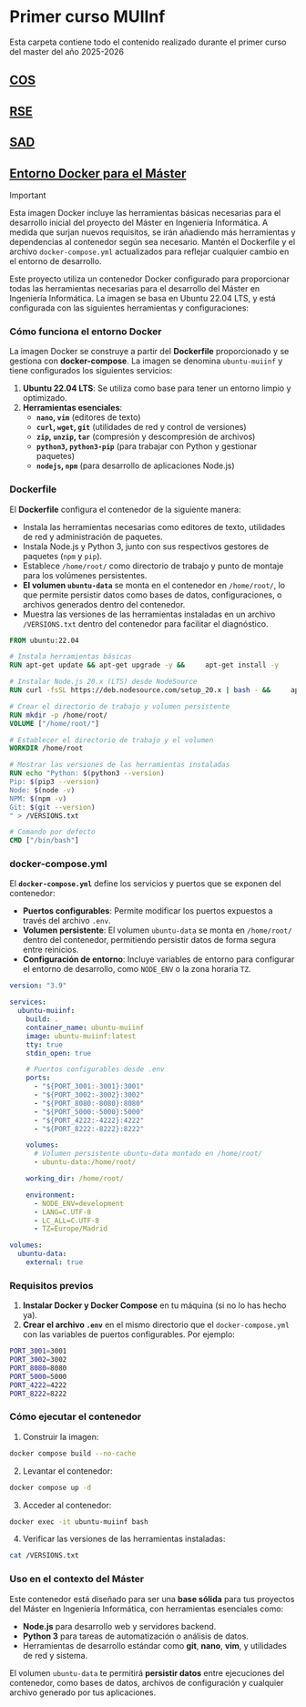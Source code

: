 # Primer curso MUIInf
Esta carpeta contiene todo el contenido realizado durante el primer curso del master del año 2025-2026

## [COS](./COS)

## [RSE](./RSE)

## [SAD](./SAD)

## [Entorno Docker para el Máster](./docker)

> [!IMPORTANT]
> Esta imagen Docker incluye las herramientas básicas necesarias para el desarrollo inicial del proyecto del Máster en Ingeniería Informática. A medida que surjan nuevos requisitos, se irán añadiendo más herramientas y dependencias al contenedor según sea necesario. Mantén el Dockerfile y el archivo `docker-compose.yml` actualizados para reflejar cualquier cambio en el entorno de desarrollo.

Este proyecto utiliza un contenedor Docker configurado para proporcionar todas las herramientas necesarias para el desarrollo del Máster en Ingeniería Informática. La imagen se basa en Ubuntu 22.04 LTS, y está configurada con las siguientes herramientas y configuraciones:

### Cómo funciona el entorno Docker

La imagen Docker se construye a partir del **Dockerfile** proporcionado y se gestiona con **docker-compose**. La imagen se denomina `ubuntu-muiinf` y tiene configurados los siguientes servicios:

1. **Ubuntu 22.04 LTS**: Se utiliza como base para tener un entorno limpio y optimizado.
2. **Herramientas esenciales**:
   - **`nano`, `vim`** (editores de texto)
   - **`curl`, `wget`, `git`** (utilidades de red y control de versiones)
   - **`zip`, `unzip`, `tar`** (compresión y descompresión de archivos)
   - **`python3`, `python3-pip`** (para trabajar con Python y gestionar paquetes)
   - **`nodejs`, `npm`** (para desarrollo de aplicaciones Node.js)

### Dockerfile

El **Dockerfile** configura el contenedor de la siguiente manera:
- Instala las herramientas necesarias como editores de texto, utilidades de red y administración de paquetes.
- Instala Node.js y Python 3, junto con sus respectivos gestores de paquetes (`npm` y `pip`).
- Establece `/home/root/` como directorio de trabajo y punto de montaje para los volúmenes persistentes.
- **El volumen `ubuntu-data`** se monta en el contenedor en `/home/root/`, lo que permite persistir datos como bases de datos, configuraciones, o archivos generados dentro del contenedor.
- Muestra las versiones de las herramientas instaladas en un archivo `/VERSIONS.txt` dentro del contenedor para facilitar el diagnóstico.

```dockerfile
FROM ubuntu:22.04

# Instala herramientas básicas
RUN apt-get update && apt-get upgrade -y &&     apt-get install -y     nano     vim     curl     wget     git     zip     unzip     tar     net-tools     iputils-ping     htop     build-essential     python3     python3-pip     ca-certificates     jq     locales

# Instalar Node.js 20.x (LTS) desde NodeSource
RUN curl -fsSL https://deb.nodesource.com/setup_20.x | bash - &&     apt-get install -y nodejs &&     npm install -g npm@latest

# Crear el directorio de trabajo y volumen persistente
RUN mkdir -p /home/root/
VOLUME ["/home/root/"]

# Establecer el directorio de trabajo y el volumen
WORKDIR /home/root

# Mostrar las versiones de las herramientas instaladas
RUN echo "Python: $(python3 --version)
Pip: $(pip3 --version)
Node: $(node -v)
NPM: $(npm -v)
Git: $(git --version)
" > /VERSIONS.txt

# Comando por defecto
CMD ["/bin/bash"]
```

### docker-compose.yml

El **`docker-compose.yml`** define los servicios y puertos que se exponen del contenedor:

- **Puertos configurables**: Permite modificar los puertos expuestos a través del archivo `.env`.
- **Volumen persistente**: El volumen `ubuntu-data` se monta en `/home/root/` dentro del contenedor, permitiendo persistir datos de forma segura entre reinicios.
- **Configuración de entorno**: Incluye variables de entorno para configurar el entorno de desarrollo, como `NODE_ENV` o la zona horaria `TZ`.

```yaml
version: "3.9"

services:
  ubuntu-muiinf:
    build: .
    container_name: ubuntu-muiinf
    image: ubuntu-muiinf:latest
    tty: true
    stdin_open: true

    # Puertos configurables desde .env
    ports:
      - "${PORT_3001:-3001}:3001"
      - "${PORT_3002:-3002}:3002"
      - "${PORT_8080:-8080}:8080"
      - "${PORT_5000:-5000}:5000"
      - "${PORT_4222:-4222}:4222"
      - "${PORT_8222:-8222}:8222"

    volumes:
      # Volumen persistente ubuntu-data montado en /home/root/
      - ubuntu-data:/home/root/

    working_dir: /home/root/

    environment:
      - NODE_ENV=development
      - LANG=C.UTF-8
      - LC_ALL=C.UTF-8
      - TZ=Europe/Madrid

volumes:
  ubuntu-data:
    external: true
```

### Requisitos previos

1. **Instalar Docker y Docker Compose** en tu máquina (si no lo has hecho ya).
2. **Crear el archivo `.env`** en el mismo directorio que el `docker-compose.yml` con las variables de puertos configurables. Por ejemplo:

```bash
PORT_3001=3001
PORT_3002=3002
PORT_8080=8080
PORT_5000=5000
PORT_4222=4222
PORT_8222=8222
```

### Cómo ejecutar el contenedor

1. Construir la imagen:

```bash
docker compose build --no-cache
```

2. Levantar el contenedor:

```bash
docker compose up -d
```

3. Acceder al contenedor:

```bash
docker exec -it ubuntu-muiinf bash
```

4. Verificar las versiones de las herramientas instaladas:

```bash
cat /VERSIONS.txt
```

### Uso en el contexto del Máster

Este contenedor está diseñado para ser una **base sólida** para tus proyectos del Máster en Ingeniería Informática, con herramientas esenciales como:
- **Node.js** para desarrollo web y servidores backend.
- **Python 3** para tareas de automatización o análisis de datos.
- Herramientas de desarrollo estándar como **git**, **nano**, **vim**, y utilidades de red y sistema.

El volumen `ubuntu-data` te permitirá **persistir datos** entre ejecuciones del contenedor, como bases de datos, archivos de configuración y cualquier archivo generado por tus aplicaciones.
